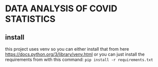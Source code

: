 # DATA ANALYSIS OF COVID STATISTICS

## install
this project uses venv so you can either install that from here https://docs.python.org/3/library/venv.html
or you can just install the requirements from with this command: ```pip install -r requirements.txt```